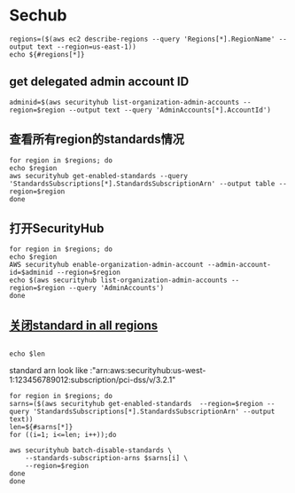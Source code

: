 # Sechub
```
regions=($(aws ec2 describe-regions --query 'Regions[*].RegionName' --output text --region=us-east-1))
echo ${#regions[*]}
```
## get delegated admin account ID
```
adminid=$(aws securityhub list-organization-admin-accounts --region=$region --output text --query 'AdminAccounts[*].AccountId') 

```
## 查看所有region的standards情况
```
for region in $regions; do
echo $region
aws securityhub get-enabled-standards --query 'StandardsSubscriptions[*].StandardsSubscriptionArn' --output table --region=$region
done
```
## 打开SecurityHub
```
for region in $regions; do
echo $region
AWS securityhub enable-organization-admin-account --admin-account-id=$adminid --region=$region 
echo $(aws securityhub list-organization-admin-accounts --region=$region --query 'AdminAccounts')
done
```
## [关闭standard in all regions](https://docs.aws.amazon.com/cli/latest/reference/securityhub/batch-disable-standards.html)
```

echo $len
```
standard arn look like :"arn:aws:securityhub:us-west-1:123456789012:subscription/pci-dss/v/3.2.1"
```
for region in $regions; do
sarns=($(aws securityhub get-enabled-standards  --region=$region --query 'StandardsSubscriptions[*].StandardsSubscriptionArn' --output text)) 
len=${#sarns[*]}
for ((i=1; i<=len; i++));do

aws securityhub batch-disable-standards \
    --standards-subscription-arns $sarns[i] \
    --region=$region
done
done
```

